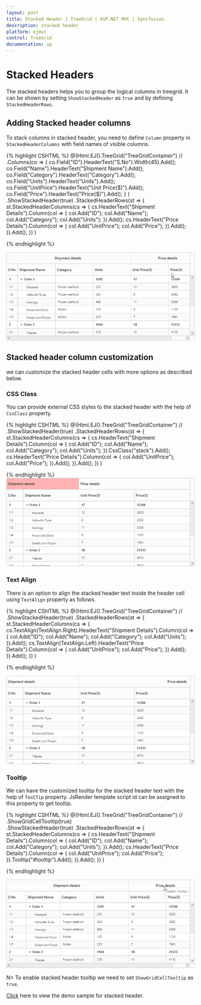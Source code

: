 ```yaml
---
layout: post
title: Stacked Header | TreeGrid | ASP.NET MVC | Syncfusion
description: stacked header
platform: ejmvc
control: TreeGrid
documentation: ug
---
```


# Stacked Headers

The stacked headers helps you to group the logical columns in treegrid. It can be shown by setting `ShowStackedHeader` as `true` and by defining `StackedHeaderRows`.

## Adding Stacked header columns

To stack columns in stacked header, you need to define `Column` property in `StackedHeaderColumns` with field names of visible columns.

{% highlight CSHTML %}
     @(Html.EJ().TreeGrid("TreeGridContainer")
                //
	   .Columns(co =>
               {
                   co.Field("ID").HeaderText("S.No").Width(45).Add();
                   co.Field("Name").HeaderText("Shipment Name").Add();
                   co.Field("Category").HeaderText("Category").Add();
                   co.Field("Units").HeaderText("Units").Add();
                   co.Field("UnitPrice").HeaderText("Unit Price($)").Add();
                   co.Field("Price").HeaderText("Price($)").Add();
               }
             )
            .ShowStackedHeader(true)
            .StackedHeaderRows(st => {
                st.StackedHeaderColumns(cs =>
                {
                    cs.HeaderText("Shipment Details").Column(col =>
                    {
                        col.Add("ID");
                        col.Add("Name");
                        col.Add("Category");
                        col.Add("Units");
                    }).Add();
                    cs.HeaderText("Price Details").Column(col =>
                    {
                        col.Add("UnitPrice");
                        col.Add("Price");
                    }).Add();
                }).Add();
            })
        )    

{% endhighlight %}

![](Stacked-header_images/Stacked-Header-img1.png)

## Stacked header column customization

we can customize the stacked header cells with more options as described below.

### CSS Class

You can provide external CSS styles to the stacked header with the help of `CssClass` property.

{% highlight CSHTML %}
     @(Html.EJ().TreeGrid("TreeGridContainer")
                //
	    .ShowStackedHeader(true)
            .StackedHeaderRows(st => {
                st.StackedHeaderColumns(cs =>
                {
                    cs.HeaderText("Shipment Details").Column(col =>
                    {
                        col.Add("ID");
                        col.Add("Name");
                        col.Add("Category");
                        col.Add("Units");
                    }).CssClass("stack").Add();
                    cs.HeaderText("Price Details").Column(col =>
                    {
                        col.Add("UnitPrice");
                        col.Add("Price");
                    }).Add();
                }).Add();
            })
        )    
<style>
  .stack {
            background-color: #ffb3b3; 
        }
</style>
{% endhighlight %}
![](Stacked-header_images/Stacked-Header-img2.png)

### Text Align

There is an option to align the stacked header text inside the header cell using `TextAlign` property as follows.

{% highlight CSHTML %}
     @(Html.EJ().TreeGrid("TreeGridContainer")
                //		   
            .ShowStackedHeader(true)
            .StackedHeaderRows(st => {
                st.StackedHeaderColumns(cs =>
                {
                    cs.TextAlign(TextAlign.Right).HeaderText("Shipment Details").Column(col =>
                    {
                        col.Add("ID");
                        col.Add("Name");
                        col.Add("Category");
                        col.Add("Units");
                    }).Add();
                    cs.TextAlign(TextAlign.Left).HeaderText("Price Details").Column(col =>
                    {
                        col.Add("UnitPrice");
                        col.Add("Price");
                    }).Add();
                }).Add();
            })
        )    

{% endhighlight %}

![](Stacked-header_images/Stacked-Header-img4.png)

### Tooltip

We can have the customized tooltip for the stacked header text with the help of `ToolTip` property. JsRender template script id can be assigned to this property to get tooltip.

{% highlight CSHTML %}
     @(Html.EJ().TreeGrid("TreeGridContainer")
                //
			.ShowGridCellTooltip(true)             
            .ShowStackedHeader(true)
            .StackedHeaderRows(st => {
                st.StackedHeaderColumns(cs =>
                {
                    cs.HeaderText("Shipment Details").Column(col =>
                    {
                        col.Add("ID");
                        col.Add("Name");
                        col.Add("Category");
                        col.Add("Units");
                    }).Add();
                    cs.HeaderText("Price Details").Column(col =>
                    {
                        col.Add("UnitPrice");
                        col.Add("Price");
                    }).Tooltip("#tooltip").Add();
                }).Add();
            })
        )    

<script id="tooltip" type="text/x-jsrender">
        <div>Custom Tooltip</div>
</script> 

{% endhighlight %}

![](Stacked-header_images/Stacked-Header-img3.png)

N>
To enable stacked header tooltip we need to set `ShowGridCellTooltip` as `true`.

[Click](http://mvc.syncfusion.com/demos/web/treegrid/treegridstackedheader) here to view the demo sample for stacked header.